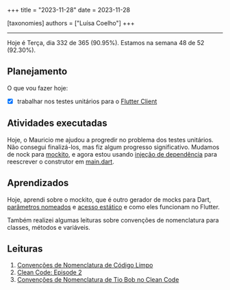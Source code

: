 +++
title = "2023-11-28"
date = 2023-11-28

[taxonomies]
authors = ["Luísa Coelho"]
+++

---

Hoje é Terça, dia 332 de 365 (90.95%). Estamos na semana 48 de 52 (92.30%).

## Planejamento

O que vou fazer hoje:

- [x] trabalhar nos testes unitários para o [Flutter Client](https://github.com/OmnicodeSolutions/luisa_drf_flutter_client)

## Atividades executadas

Hoje, o Mauricio me ajudou a progredir no problema dos testes unitários. Não consegui finalizá-los, mas fiz algum progresso significativo. Mudamos de nock para [mockito](https://pub.dev/packages/mockito/install), e agora estou usando [injeção de dependência](https://medium.com/flutter-community/dependency-injection-in-flutter-f19fb66a0740) para reescrever o construtor em [main.dart](https://github.com/OmnicodeSolutions/luisa_drf_flutter_client/blob/test/mockito/lib/main.dart).

## Aprendizados

Hoje, aprendi sobre o mockito, que é outro gerador de mocks para Dart, [parâmetros nomeados](https://flutterbyexample.com/lesson/function-arguments-default-optional-named) e [acesso estático](https://dart.dev/tools/diagnostic-messages?utm_source=dartdev&utm_medium=redir&utm_id=diagcode&utm_content=static_access_to_instance_member#static_access_to_instance_member) e como eles funcionam no Flutter.

Também realizei algumas leituras sobre convenções de nomenclatura para classes, métodos e variáveis.

## Leituras

1. [Convenções de Nomenclatura de Código Limpo](https://thecoderoad.blog/2020/03/29/clean-code-naming-conventions/)
2. [Clean Code: Episode 2](https://cleancoders.com/episode/clean-code-episode-2)
3. [Convenções de Nomenclatura de Tio Bob no Clean Code](https://dzone.com/articles/naming-conventions-from-uncle-bobs-clean-code-phil)
